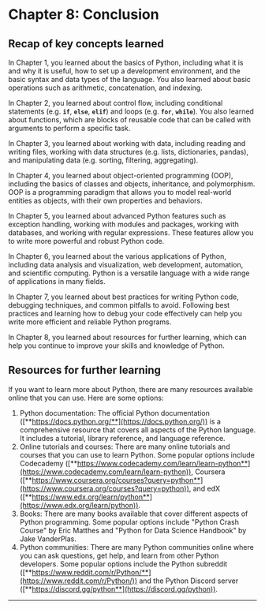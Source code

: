 # Chapter 8: Conclusion

## Recap of key concepts learned

In Chapter 1, you learned about the basics of Python, including what it is and why it is useful, how to set up a development environment, and the basic syntax and data types of the language. You also learned about basic operations such as arithmetic, concatenation, and indexing.

In Chapter 2, you learned about control flow, including conditional statements (e.g. **`if`**, **`else`**, **`elif`**) and loops (e.g. **`for`**, **`while`**). You also learned about functions, which are blocks of reusable code that can be called with arguments to perform a specific task.

In Chapter 3, you learned about working with data, including reading and writing files, working with data structures (e.g. lists, dictionaries, pandas), and manipulating data (e.g. sorting, filtering, aggregating).

In Chapter 4, you learned about object-oriented programming (OOP), including the basics of classes and objects, inheritance, and polymorphism. OOP is a programming paradigm that allows you to model real-world entities as objects, with their own properties and behaviors.

In Chapter 5, you learned about advanced Python features such as exception handling, working with modules and packages, working with databases, and working with regular expressions. These features allow you to write more powerful and robust Python code.

In Chapter 6, you learned about the various applications of Python, including data analysis and visualization, web development, automation, and scientific computing. Python is a versatile language with a wide range of applications in many fields.

In Chapter 7, you learned about best practices for writing Python code, debugging techniques, and common pitfalls to avoid. Following best practices and learning how to debug your code effectively can help you write more efficient and reliable Python programs.

In Chapter 8, you learned about resources for further learning, which can help you continue to improve your skills and knowledge of Python.

## Resources for further learning

If you want to learn more about Python, there are many resources available online that you can use. Here are some options:

1. Python documentation: The official Python documentation ([**https://docs.python.org/**](https://docs.python.org/)) is a comprehensive resource that covers all aspects of the Python language. It includes a tutorial, library reference, and language reference.
2. Online tutorials and courses: There are many online tutorials and courses that you can use to learn Python. Some popular options include Codecademy ([**https://www.codecademy.com/learn/learn-python**](https://www.codecademy.com/learn/learn-python)), Coursera ([**https://www.coursera.org/courses?query=python**](https://www.coursera.org/courses?query=python)), and edX ([**https://www.edx.org/learn/python**](https://www.edx.org/learn/python)).
3. Books: There are many books available that cover different aspects of Python programming. Some popular options include "Python Crash Course" by Eric Matthes and "Python for Data Science Handbook" by Jake VanderPlas.
4. Python communities: There are many Python communities online where you can ask questions, get help, and learn from other Python developers. Some popular options include the Python subreddit ([**https://www.reddit.com/r/Python/**](https://www.reddit.com/r/Python/)) and the Python Discord server ([**https://discord.gg/python**](https://discord.gg/python)).

---
